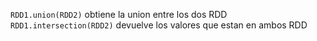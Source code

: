 `RDD1.union(RDD2)` obtiene la union entre los dos RDD
`RDD1.intersection(RDD2)` devuelve los valores que estan en ambos RDD

